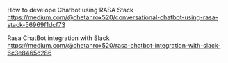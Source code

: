 How to develope Chatbot using RASA Stack 
https://medium.com/@chetanrox520/conversational-chatbot-using-rasa-stack-56969f1dcf73

Rasa ChatBot integration with Slack
https://medium.com/@chetanrox520/rasa-chatbot-integration-with-slack-6c3e8465c286
